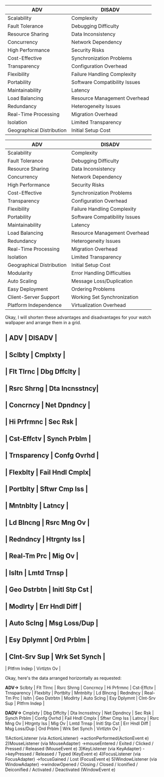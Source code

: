 | **ADV**                   | **DISADV**                    |
| ------------------------- | ----------------------------- |
| Scalability               | Complexity                    |
| Fault Tolerance           | Debugging Difficulty          |
| Resource Sharing          | Data Inconsistency            |
| Concurrency               | Network Dependency            |
| High Performance          | Security Risks                |
| Cost-Effective            | Synchronization Problems      |
| Transparency              | Configuration Overhead        |
| Flexibility               | Failure Handling Complexity   |
| Portability               | Software Compatibility Issues |
| Maintainability           | Latency                       |
| Load Balancing            | Resource Management Overhead  |
| Redundancy                | Heterogeneity Issues          |
| Real-Time Processing      | Migration Overhead            |
| Isolation                 | Limited Transparency          |
| Geographical Distribution | Initial Setup Cost            |

| **ADV**                   | **DISADV**                    |
| ------------------------- | ----------------------------- |
| Scalability               | Complexity                    |
| Fault Tolerance           | Debugging Difficulty          |
| Resource Sharing          | Data Inconsistency            |
| Concurrency               | Network Dependency            |
| High Performance          | Security Risks                |
| Cost-Effective            | Synchronization Problems      |
| Transparency              | Configuration Overhead        |
| Flexibility               | Failure Handling Complexity   |
| Portability               | Software Compatibility Issues |
| Maintainability           | Latency                       |
| Load Balancing            | Resource Management Overhead  |
| Redundancy                | Heterogeneity Issues          |
| Real-Time Processing      | Migration Overhead            |
| Isolation                 | Limited Transparency          |
| Geographical Distribution | Initial Setup Cost            |
| Modularity                | Error Handling Difficulties   |
| Auto Scaling              | Message Loss/Duplication      |
| Easy Deployment           | Ordering Problems             |
| Client-Server Support     | Working Set Synchronization   |
| Platform Independence     | Virtualization Overhead       |

Okay, I will shorten these advantages and disadvantages for your watch wallpaper and arrange them in a grid.

| **ADV** | **DISADV** |
-------------------------
| Sclbty        | Cmplxty       |
-------------------------
| Flt Tlrnc     | Dbg Dffclty   |
-------------------------
| Rsrc Shrng    | Dta Incnsstncy|
-------------------------
| Concrncy      | Net Dpndncy   |
-------------------------
| Hi Prfrmnc    | Sec Rsk       |
-------------------------
| Cst-Effctv    | Synch Prblm   |
-------------------------
| Trnsparency    | Confg Ovrhd   |
-------------------------
| Flexblty      | Fail Hndl Cmplx|
-------------------------
| Portblty      | Sftwr Cmp Iss |
-------------------------
| Mntnblty      | Latncy        |
-------------------------
| Ld Blncng     | Rsrc Mng Ov   |
-------------------------
| Redndncy      | Htrgnty Iss   |
-------------------------
| Real-Tm Prc   | Mig Ov        |
-------------------------
| Isltn         | Lmtd Trnsp    |
-------------------------
| Geo Dstrbtn   | Initl Stp Cst |
-------------------------
| Modlrty       | Err Hndl Diff |
-------------------------
| Auto Sclng    | Msg Loss/Dup  |
-------------------------
| Esy Dplymnt   | Ord Prblm     |
-------------------------
| Clnt-Srv Sup  | Wrk Set Synch |
-------------------------
| Pltfrm Indep  | Virtlztn Ov   |

Okay, here's the data arranged horizontally as requested:

**ADV->** Sclbty | Flt Tlrnc | Rsrc Shrng | Concrncy | Hi Prfrmnc | Cst-Effctv | Trnsparency | Flexblty | Portblty | Mntnblty | Ld Blncng | Redndncy | Real-Tm Prc | Isltn | Geo Dstrbtn | Modlrty | Auto Sclng | Esy Dplymnt | Clnt-Srv Sup | Pltfrm Indep |

**DADV->** Cmplxty | Dbg Dffclty | Dta Incnsstncy | Net Dpndncy | Sec Rsk | Synch Prblm | Confg Ovrhd | Fail Hndl Cmplx | Sftwr Cmp Iss | Latncy | Rsrc Mng Ov | Htrgnty Iss | Mig Ov | Lmtd Trnsp | Initl Stp Cst | Err Hndl Diff | Msg Loss/Dup | Ord Prblm | Wrk Set Synch | Virtlztn Ov |


1)ActionListener  (via ActionListener)
->actionPerformed(ActionEvent e)
2)MouseListener (via MouseAdapter) 
->mouseEntered / Exited / Clicked / Pressed / Released (MouseEvent e)
3)KeyListener (via KeyAdapter) 
->keyPressed / Released / Typed (KeyEvent e)
4)FocusListener (via FocusAdapter) 
->focusGained / Lost (FocusEvent e)
5)WindowListener (via WindowAdapter) 
->windowOpened / Closing / Closed / Iconified / Deiconified / Activated / Deactivated (WindowEvent e)